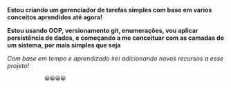 **Estou criando um gerenciador de tarefas simples com base em varios conceitos aprendidos até agora!**

**Estou usando OOP, versionamento git, enumerações, vou aplicar persistência de dados, e começando a me conceituar com as camadas de um sistema, por mais simples que seja**

*Com base em tempo e aprendizado irei adicionando novos recursos a esse projeto!*

                😁😁😁😁 